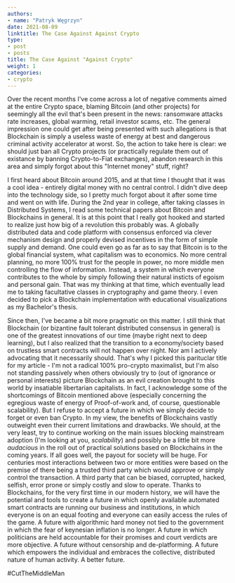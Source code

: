 ```yaml
---
authors:
- name: "Patryk Węgrzyn"
date: 2021-08-09
linktitle: The Case Against Against Crypto
type:
- post 
- posts
title: The Case Against "Against Crypto"
weight: 1
categories:
- crypto
---
```


Over the recent months I've come across a lot of negative comments aimed at the entire Crypto space, blaming Bitcoin (and other projects) for seemingly all the evil that's been present in the news: ransomware attacks rate increases, global warming, retail investor scams, etc. The general impression one could get after being presented with such allegations is that Blockchain is simply a useless waste of energy at best and dangerous criminal activity accelerator at worst. So, the action to take here is clear: we should just ban all Crypto projects (or practically regulate them out of existance by banning Crypto-to-Fiat exchanges), abandon research in this area and simply forgot about this "Internet money" stuff, right?

I first heard about Bitcoin around 2015, and at that time I thought that it was a cool idea - entirely digital money with no central control. I didn't dive deep into the technology side, so I pretty much forgot about it after some time and went on with life. During the 2nd year in college, after taking classes in Distributed Systems, I read some technical papers about Bitcoin and Blockchains in general. It is at this point that I really got hooked and started to realize just how big of a revolution this probably was. A globally distributed data and code platform with consensus enforced via clever mechanism design and properly devised incentives in the form of simple supply and demand. One could even go as far as to say that Bitcoin is to the global financial system, what capitalism was to economics. No more central planning, no more 100% trust for the people in power, no more middle men controlling the flow of information. Instead, a system in which everyone contributes to the whole by simply following their natural insticts of egoism and personal gain. That was my thinking at that time, which eventually lead me to taking facultative classes in cryptography and game theory. I even decided to pick a Blockchain implementation with educational visualizations as my Bachelor's thesis.

Since then, I've became a bit more pragmatic on this matter. I still think that Blockchain (or bizantine fault tolerant distributed consensus in general) is one of the greatest innovations of our time (maybe right next to deep learning), but I also realized that the transition to a economy/society based on trustless smart contracts will not happen over night. Nor am I actively advocating that it necessarily should. That's why I picked this parituclar title for my article - I'm not a radical 100% pro-crypto maximalist, but I'm also not standing passively when others obviously try to (out of ignorance or personal interests) picture Blockchain as an evil creation brought to this world by insatiable libertarian capitalists. In fact, I acknowledge some of the shortcomings of Bitcoin mentioned above (especially concerning the egregious waste of energy of Proof-of-work and, of course, questionable scalability). But I refuse to accept a future in which we simply decide to forget or even ban Crypto. In my view, the benefits of Blockchains vastly outweight even their current limitations and drawbacks. We should, at the very least, try to continue working on the main issues blocking mainstream adoption (I'm looking at you, *scalability*) and possibly be a little bit more *audacious* in the roll out of practical solutions based on Blockchains in the coming years. If all goes well, the payout for society will be huge. For centuries most interactions between two or more entities were based on the premise of there being a trusted third party which would approve or simply control the transaction. A third party that can be biased, corrupted, hacked, selfish, error prone or simply costly and slow to operate. Thanks to Blockchains, for the very first time in our modern history, we will have the potential and tools to create a future in which openly available automated smart contracts are running our business and institutions, in which everyone is on an equal footing and everyone can easily access the rules of the game. A future with algorithmic hard money not tied to the government in which the fear of keynesian inflation is no longer. A future in which politicians are held accountable for their promises and court verdicts are more objective. A future without censorship and de-platforming. A future which empowers the individual and embraces the collective, distributed nature of human activity. A better future.

#CutTheMiddleMan